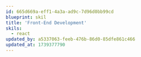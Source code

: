 ```yaml
---
id: 665d669a-eff1-4a3a-ad9c-7d96d0bb99cd
blueprint: skil
title: 'Front-End Development'
skils:
  - react
updated_by: a5337063-feeb-476b-86d0-85dfe861c466
updated_at: 1739377790
---
```

